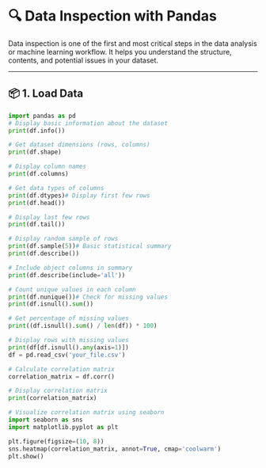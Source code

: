 # 🔍 Data Inspection with Pandas

Data inspection is one of the first and most critical steps in the data analysis or machine learning workflow. It helps you understand the structure, contents, and potential issues in your dataset.

---

## 📦 1. Load Data


```python
import pandas as pd
# Display basic information about the dataset
print(df.info())

# Get dataset dimensions (rows, columns)
print(df.shape)

# Display column names
print(df.columns)

# Get data types of columns
print(df.dtypes)# Display first few rows
print(df.head())

# Display last few rows
print(df.tail())

# Display random sample of rows
print(df.sample(5))# Basic statistical summary
print(df.describe())

# Include object columns in summary
print(df.describe(include='all'))

# Count unique values in each column
print(df.nunique())# Check for missing values
print(df.isnull().sum())

# Get percentage of missing values
print((df.isnull().sum() / len(df)) * 100)

# Display rows with missing values
print(df[df.isnull().any(axis=1)])
df = pd.read_csv('your_file.csv')

# Calculate correlation matrix
correlation_matrix = df.corr()

# Display correlation matrix
print(correlation_matrix)

# Visualize correlation matrix using seaborn
import seaborn as sns
import matplotlib.pyplot as plt

plt.figure(figsize=(10, 8))
sns.heatmap(correlation_matrix, annot=True, cmap='coolwarm')
plt.show()


```
